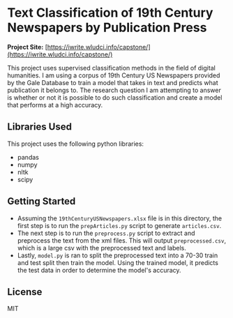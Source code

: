 # Text Classification of 19th Century Newspapers by Publication Press

**Project Site:** [https://iwrite.wludci.info/capstone/](https://iwrite.wludci.info/capstone/)

This project uses supervised classification methods in the field of digital humanities. I am using a corpus of 19th Century US Newspapers provided by the Gale Database to train a model that takes in text and predicts what publication it belongs to. The research question I am attempting to answer is whether or not it is possible to do such classification and create a model that performs at a high accuracy.

## Libraries Used

This project uses the following python libraries:

- pandas
- numpy
- nltk
- scipy

## Getting Started

- Assuming the `19thCenturyUSNewspapers.xlsx` file is in this directory, the first step is to run the `prepArticles.py` script to generate `articles.csv`.
- The next step is to run the `preprocess.py` script to extract and preprocess the text from the xml files. This will output `preprocessed.csv`, which is a large csv with the preprocessed text and labels.
- Lastly, `model.py` is ran to split the preprocessed text into a 70-30 train and test split then train the model. Using the trained model, it predicts the test data in order to determine the model's accuracy.

## License

MIT
